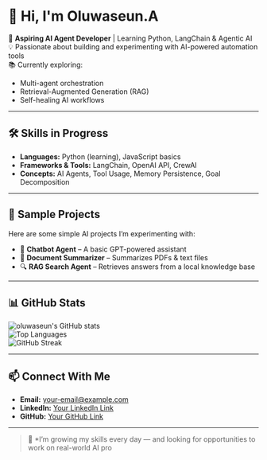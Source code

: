 # 👋 Hi, I'm Oluwaseun.A

🚀 **Aspiring AI Agent Developer** | Learning Python, LangChain & Agentic AI  
💡 Passionate about building and experimenting with AI-powered automation tools  
📚 Currently exploring:
- Multi-agent orchestration  
- Retrieval-Augmented Generation (RAG)  
- Self-healing AI workflows

---

## 🛠 Skills in Progress
- **Languages:** Python (learning), JavaScript basics  
- **Frameworks & Tools:** LangChain, OpenAI API, CrewAI  
- **Concepts:** AI Agents, Tool Usage, Memory Persistence, Goal Decomposition

---

## 📂 Sample Projects
Here are some simple AI projects I’m experimenting with:
- 🤖 **Chatbot Agent** – A basic GPT-powered assistant  
- 📄 **Document Summarizer** – Summarizes PDFs & text files  
- 🔍 **RAG Search Agent** – Retrieves answers from a local knowledge base  

---

## 📊 GitHub Stats
![oluwaseun's GitHub stats](https://github-readme-stats.vercel.app/api?username=yourusername&show_icons=true&theme=tokyonight)  
![Top Languages](https://github-readme-stats.vercel.app/api/top-langs/?username=yourusername&layout=compact&theme=tokyonight)  
![GitHub Streak](https://streak-stats.demolab.com/?user=yourusername&theme=tokyonight)

---

## 📫 Connect With Me
- **Email:** your-email@example.com  
- **LinkedIn:** [Your LinkedIn Link](https://linkedin.com/in/yourprofile)  
- **GitHub:** [Your GitHub Link](https://github.com/yourusername)

---

> 🌱 *I’m growing my skills every day — and looking for opportunities to work on real-world AI pro
